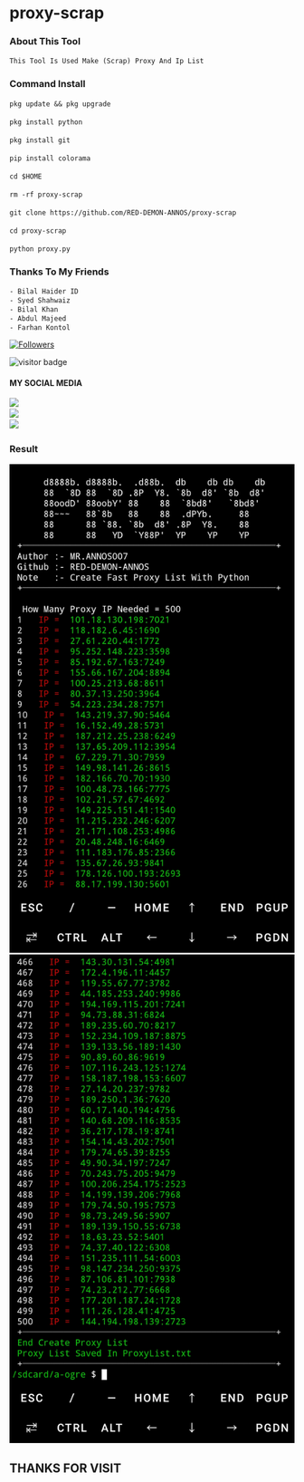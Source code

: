 # proxy-scrap
### About This Tool
```
This Tool Is Used Make (Scrap) Proxy And Ip List
```
### Command Install
```
pkg update && pkg upgrade

pkg install python

pkg install git

pip install colorama

cd $HOME

rm -rf proxy-scrap

git clone https://github.com/RED-DEMON-ANNOS/proxy-scrap

cd proxy-scrap

python proxy.py
```
### Thanks To My Friends
```
- Bilal Haider ID
- Syed Shahwaiz
- Bilal Khan
- Abdul Majeed
- Farhan Kontol
```
<a href="https://github.com/RED-DEMON-ANNOS/followers">
<img title="Followers" src="https://img.shields.io/github/followers/RED-DEMON-ANNOS?label=Followers&color=black&style=flat-square"></a>

![visitor badge](https://visitor-badge.glitch.me/badge?page_id=RED-DEMON-ANNOS/proxy-scrap.visitor-badge&left_text=MyPageVisitors)

#### MY SOCIAL MEDIA

[![](https://img.shields.io/badge/Github-black?logo=Github&logoColor=red&labelColor=black)](https://github.com/RED-DEMON-ANNOS) <br>
[![](https://img.shields.io/badge/Facebook-black?logo=Facebook&logoColor=red&labelColor=black)](https://www.facebook.com/MR.ANNOS) <br>
[![](https://img.shields.io/badge/Instagram-black?logo=Instagram&logoColor=red&labelColor=black)](https://www.instagram.com/annos_007) <br>

### Result
![template](https://github.com/RED-DEMON-ANNOS/proxy-scrap/blob/main/data/Screenshot_20221013-115943.jpg)
![template](https://github.com/RED-DEMON-ANNOS/proxy-scrap/blob/main/data/Screenshot_20221013-115958.jpg)

<h2> THANKS FOR VISIT <h2\>

